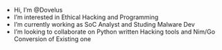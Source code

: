 -  Hi, I’m @Dovelus
-  I’m interested in Ethical Hacking and Programming
-  I’m currently working as SoC Analyst and Studing Malware Dev
-  I’m looking to collaborate on Python written Hacking tools and Nim/Go Conversion of Existing one

<!---
Dovelus/Dovelus is a ✨ special ✨ repository because its `README.md` (this file) appears on your GitHub profile.
You can click the Preview link to take a look at your changes.
--->
